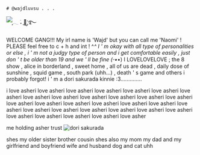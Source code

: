                                                                                # @wajdluvsu . . .

![ִֶָ𓂃 ࣪˖ ִֶָ🐇་༘࿐](https://github.com/user-attachments/assets/cb631a08-cf49-43f9-898f-26f28b28d96d)

WELCOME GANG!!! My irl name is 'Wajd' but you can call me 'Naomi' ! PLEASE feel free to c + h and int ! ^_^
I ' m okay with all type of personalities or else , i ' m not a judgy type of person and i get comfortable easily , just don ' t be older than 19 and we ' ll be fine (ᵕ•_•)
I LOVELOVELOVE ; the 8 show , alice in borderland , sweet home , all of us are dead , daily dose of sunshine , squid game , south park (uhh...) , death ' s game and others i probably forgot!
i ' m a dori sakurada kinnie :3..............

i love asheri love asheri love asheri love asheri love asheri love asheri love asheri love asheri love asheri love asheri love asheri love asheri love asheri love asheri love asheri love asheri love asheri love asheri love asheri love asheri love asheri love asheri love asheri love asheri love asheri love asheri love asheri love asheri love asheri love asheri love asher

me holding asher trust
![dori sakurada](https://github.com/user-attachments/assets/ec5305d2-25f5-4b94-8d57-416fd3484ae4)

shes my older sister brother cousin shes also my mom my dad and my girlfriend and boyfriend wife and husband dog and cat uhh
